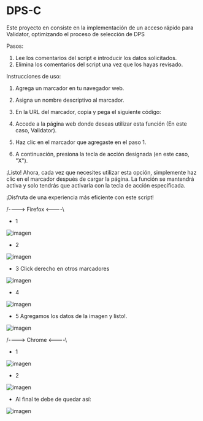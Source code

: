 # DPS-C
Este proyecto en consiste en la implementación de un acceso rápido para Validator, optimizando el proceso de selección de DPS

Pasos:

1. Lee los comentarios del script e introducir los datos solicitados.
2. Elimina los comentarios del script una vez que los hayas revisado.

Instrucciones de uso:

1. Agrega un marcador en tu navegador web.

2. Asigna un nombre descriptivo al marcador.

3. En la URL del marcador, copia y pega el siguiente código:

4. Accede a la página web donde deseas utilizar esta función (En este caso, Validator).

5. Haz clic en el marcador que agregaste en el paso 1.

6. A continuación, presiona la tecla de acción designada (en este caso, "X").

¡Listo! Ahora, cada vez que necesites utilizar esta opción, simplemente haz clic en el marcador después de cargar la página. La función se mantendrá activa y solo tendrás que activarla con la tecla de acción especificada.

¡Disfruta de una experiencia más eficiente con este script!





  /----> Firefox <----\
- 1

![imagen](https://user-images.githubusercontent.com/45068622/234949794-01e19e3f-1ef7-4bbf-933b-c113c9f1e98b.png)

- 2

![imagen](https://user-images.githubusercontent.com/45068622/234950007-80afc965-bab0-4d47-b64b-0fe6f2e1a551.png)

- 3 Click derecho en otros marcadores

![imagen](https://user-images.githubusercontent.com/45068622/234950274-d5a14fd5-dc3c-4842-9b32-2d218099bc68.png)

- 4

![imagen](https://user-images.githubusercontent.com/45068622/234950430-d55560e5-dd49-4068-897c-bd3b39032f96.png)

- 5 Agregamos los datos de la imagen y listo!.

![imagen](https://user-images.githubusercontent.com/45068622/234950721-45902d2d-5e29-4f0a-95d0-9bc8483f1788.png)




  /----> Chrome <----\
 - 1

![imagen](https://user-images.githubusercontent.com/45068622/234961958-f683e965-25b5-4945-ade0-10e9cdf378a4.png)

 - 2
 
![imagen](https://user-images.githubusercontent.com/45068622/234962092-d0f24014-4598-4dd8-8472-a1d07ec224e8.png)

 - Al final te debe de quedar así:
 
![imagen](https://user-images.githubusercontent.com/45068622/234962485-e654d6cc-6d14-43f1-ad80-555ede30ec03.png)

